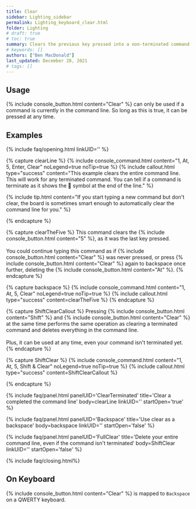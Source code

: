 ```yaml
---
title: Clear
sidebar: Lighting_sidebar
permalink: Lighting_keyboard_clear.html
folder: Lighting
# draft: true
# toc: true
summary: Clears the previous key pressed into a non-terminated command line, or clears the command if it had been terminated.
# keywords: []
authors: ["Ben MacDonald"]
last_updated: December 28, 2021
# tags: []
---
```


## Usage
{% include console_button.html content="Clear" %} can only be used if a command is currently in the command line. So long as this is true, it can be pressed at any time.
## Examples

<!-- Leave the linkID blank if you want to be able to open multiple sections at once.
Otherwise, only one panel can be open at a time per linkUID.
panelUID must be unique to all other faq panels on this page -->

{% include faq/opening.html linkUID='' %}

{% capture clearLine %}
{% include console_command.html content="1, At, 5, Enter, Clear" noLegend=true noTip=true %}
{% include callout.html type="success" content="This example clears the entire command line. This will work for any terminated command. You can tell if a command is terminate as it shows the 🔶 symbol at the end of the line." %}

{% include tip.html content="If you start typing a new command but don't clear, the board is sometimes smart enough to automatically clear the command line for you." %}

{% endcapture %}

{% capture clearTheFive %}
This command clears the {% include console_button.html content="5" %}, as it was the last key pressed.<br><br>
You could continue typing this command as if {% include console_button.html content="Clear" %} was never pressed, or press {% include console_button.html content="Clear" %} again to backspace once further, deleting the {% include console_button.html content="At" %}.
{% endcapture %}

{% capture backspace %}
{% include console_command.html content="1, At, 5, Clear" noLegend=true noTip=true %}
{% include callout.html type="success" content=clearTheFive %}
{% endcapture %}

{% capture ShiftClearCallout %}
Pressing {% include console_button.html content="Shift" %} and {% include console_button.html content="Clear" %} at the same time performs the same operation as clearing a terminated command and deletes everything in the command line.<br><br>Plus, it can be used at any time, even your command isn't terminated yet.
{% endcapture %}


{% capture ShiftClear %}
{% include console_command.html content="1, At, 5, Shift & Clear" noLegend=true noTip=true %}
{% include callout.html type="success" content=ShiftClearCallout %}

{% endcapture %}



{% include faq/panel.html panelUID='ClearTerminated' title='Clear a completed the command line' body=clearLine linkUID='' startOpen='true' %}

{% include faq/panel.html panelUID='Backspace' title='Use clear as a backspace' body=backspace linkUID='' startOpen='false' %}

{% include faq/panel.html panelUID='FullClear' title='Delete your entire command line, even if the command isn\'t terminated' body=ShiftClear linkUID='' startOpen='false' %}


{% include faq/closing.html%}

## On Keyboard
{% include console_button.html content="Clear" %} is mapped to `Backspace` on a QWERTY keyboard.